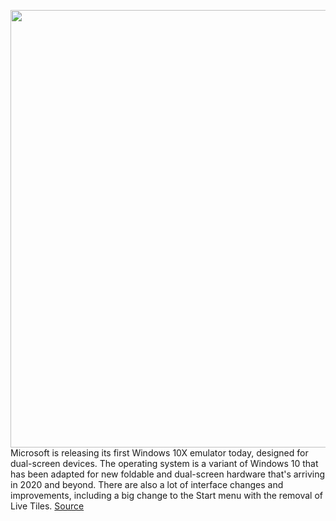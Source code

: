<img src='https://cdn.vox-cdn.com/thumbor/VX9FtyRtOz7v2-42mVqmsMr-fe4=/0x0:2040x1360/1200x800/filters:focal(857x517:1183x843)/cdn.vox-cdn.com/uploads/chorus_image/image/66293421/akrales_190930_3649_0115.0.jpg' width='700px' /><br/>
Microsoft is releasing its first Windows 10X emulator today, designed for dual-screen devices. The operating system is a variant of Windows 10 that has been adapted for new foldable and dual-screen hardware that's arriving in 2020 and beyond. There are also a lot of interface changes and improvements, including a big change to the Start menu with the removal of Live Tiles.
<a href='https://www.theverge.com/2020/2/11/21132822/microsoft-windows-10x-emulator-dual-screen-os-testing-apps-compatibility-features'> Source <a/>